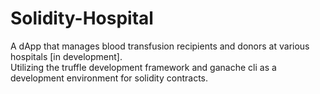 # Solidity-Hospital
A dApp that manages blood transfusion recipients and donors at various hospitals [in development].  
Utilizing the truffle development framework and ganache cli as a development environment for solidity contracts.  
